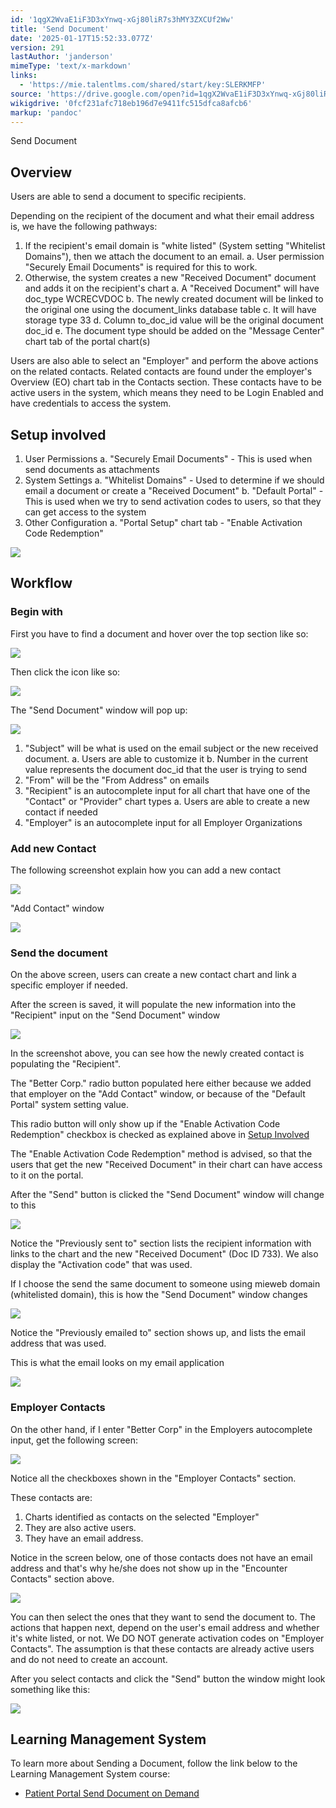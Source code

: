 ```yaml
---
id: '1qgX2WvaE1iF3D3xYnwq-xGj80liR7s3hMY3ZXCUf2Ww'
title: 'Send Document'
date: '2025-01-17T15:52:33.077Z'
version: 291
lastAuthor: 'janderson'
mimeType: 'text/x-markdown'
links:
  - 'https://mie.talentlms.com/shared/start/key:SLERKMFP'
source: 'https://drive.google.com/open?id=1qgX2WvaE1iF3D3xYnwq-xGj80liR7s3hMY3ZXCUf2Ww'
wikigdrive: '0fcf231afc718eb196d7e9411fc515dfca8afcb6'
markup: 'pandoc'
---
```

Send Document

## Overview

Users are able to send a document to specific recipients.

Depending on the recipient of the document and what their email address is, we have the following pathways:

1. If the recipient's email domain is "white listed" (System setting "Whitelist Domains"), then we attach the document to an email.
    a.  User permission "Securely Email Documents" is required for this to work.
2. Otherwise, the system creates a new "Received Document" document and adds it on the recipient's chart
    a.  A "Received Document" will have doc_type WCRECVDOC
    b.  The newly created document will be linked to the original one using the document_links database table
    c.  It will have storage type 33
    d.  Column to_doc_id value will be the original document doc_id
    e.  The document type should be added on the "Message Center" chart tab of the portal chart(s)

Users are also able to select an "Employer" and perform the above actions on the related contacts.  Related contacts are found under the employer's Overview (EO) chart tab in the Contacts section.  These contacts have to be active users in the system, which means they need to be Login Enabled and have credentials to access the system.


## Setup involved

1. User Permissions
    a.  "Securely Email Documents" - This is used when send documents as attachments
2. System Settings
    a.  "Whitelist Domains" - Used to determine if we should email a document or create a "Received Document"
    b.  "Default Portal" - This is used when we try to send activation codes to users, so that they can get access to the system
3. Other Configuration
    a.  "Portal Setup" chart tab - "Enable Activation Code Redemption"

![](../send-document.assets/f744157ad09a5ccd8e3615ca0c6e7caa.png)

## Workflow

### Begin with

First you have to find a document and hover over the top section like so:

![](../send-document.assets/2330c3cc1ba3b3684bb3934530771f3b.png)

Then click the icon like so:

![](../send-document.assets/48227fa249e541371336ec1bb8640bc0.png)

The "Send Document" window will pop up:

![](../send-document.assets/97cbc65ecaab9151c9dbc0403b60675a.png)

1. "Subject" will be what is used on the email subject or the new received document.
    a.  Users are able to customize it
    b.  Number in the current value represents the document doc_id that the user is trying to send
2. "From" will be the "From Address" on emails
3. "Recipient" is an autocomplete input for all chart that have one of the "Contact" or "Provider" chart types
    a.  Users are able to create a new contact if needed
4. "Employer" is an autocomplete input for all Employer Organizations

### Add new Contact

The following screenshot explain how you can add a new contact

![](../send-document.assets/78a454a3f0091d2c3b7dca4399e857ee.png)

"Add Contact" window

![](../send-document.assets/453e652fa72490562862fa697bb6df02.png)

### Send the document

On the above screen, users can create a new contact chart and link a specific employer if needed.

After the screen is saved, it will populate the new information into the "Recipient" input on the "Send Document" window

![](../send-document.assets/898c23c50b3a4c480029e031d1751644.png)

In the screenshot above, you can see how the newly created contact is populating the "Recipient".

The "Better Corp." radio button populated here either because we added that employer on the "Add Contact" window, or because of the "Default Portal" system setting value.

This radio button will only show up if the "Enable Activation Code Redemption" checkbox is checked as explained above in [Setup Involved](#setup-involved)

The "Enable Activation Code Redemption" method is advised, so that the users that get the new "Received Document" in their chart can have access to it on the portal.

After the "Send" button is clicked the "Send Document" window will change to this

![](../send-document.assets/a8f8f1bd0decdc10991916238d530561.png)

Notice the "Previously sent to" section lists the recipient information with links to the chart and the new "Received Document" (Doc ID 733).  We also display the "Activation code" that was used.

If I choose the send the same document to someone using mieweb domain (whitelisted domain), this is how the "Send Document" window changes

![](../send-document.assets/ebe33f54655e6f739aa05de282659dfd.png)

Notice the "Previously emailed to" section shows up, and lists the email address that was used.

This is what the email looks on my email application

![](../send-document.assets/63ef6e02b907141c12de3ef815eb0855.png)

### Employer Contacts

On the other hand, if I enter "Better Corp" in the Employers autocomplete input, get the following screen:

![](../send-document.assets/9784e74337d7181426bfb06f6fbf83d4.png)

Notice all the checkboxes shown in the "Employer Contacts" section.

These contacts are:

1. Charts identified as contacts on the selected "Employer"
2. They are also active users.
3. They have an email address.

Notice in the screen below, one of those contacts does not have an email address and that's why he/she does not show up in the "Encounter Contacts" section above.

![](../send-document.assets/49791091a060812a0091ee6da37ecc7d.png)

You can then select the ones that they want to send the document to.  The actions that happen next, depend on the user's email address and whether it's white listed, or not.  We DO NOT generate activation codes on "Employer Contacts".  The assumption is that these contacts are already active users and do not need to create an account.

After you select contacts and click the "Send" button the window might look something like this:

![](../send-document.assets/8ea6ebef58b2e81b1901959f17e0bf0c.png)

## Learning Management System

To learn more about Sending a Document, follow the link below to the Learning Management System course:

* [Patient Portal Send Document on Demand](https://mie.talentlms.com/shared/start/key:SLERKMFP)
